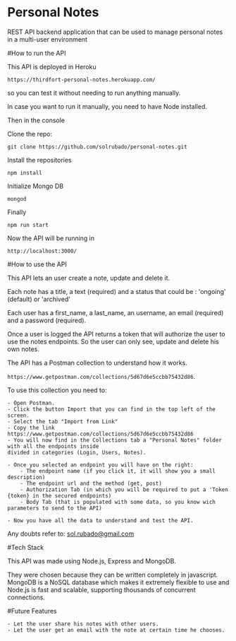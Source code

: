 # Personal Notes
REST API backend application that can be used to manage personal notes in a multi-user environment

#How to run the API

This API is deployed in Heroku 

``https://thirdfort-personal-notes.herokuapp.com/``

so you can test it without needing to run anything manually.


In case you want to run it manually, you need to have Node installed. 

Then in the console

Clone the repo:

`git clone https://github.com/solrubado/personal-notes.git`

Install the repositories

`npm install`

Initialize Mongo DB

`mongod`

Finally

`npm run start`

Now the API will be running in 

`http://localhost:3000/`


#How to use the API

This API lets an user create a note, update and delete it. 

Each note has a title, a text (required) and a status that could be : 'ongoing' (default) or 'archived'

Each user has a first_name, a last_name, an username, an email (required) and a password (required).

Once a user is logged the API returns a token that will authorize the user to use the notes endpoints.
So the user can only see, update and delete his own notes.

The API has a Postman collection to understand how it works. 

`https://www.getpostman.com/collections/5d67d6e5ccbb75432d86`.

To use this collection you need to:

    - Open Postman.
    - Click the button Import that you can find in the top left of the screen.
    - Select the tab "Import from Link"
    - Copy the link https://www.getpostman.com/collections/5d67d6e5ccbb75432d86
    - You will now find in the Collections tab a "Personal Notes" folder with all the endpoints inside
    divided in categories (Login, Users, Notes).
    
    - Once you selected an endpoint you will have on the right: 
        - The endpoint name (if you click it, it will show you a small description)
        - The endpoint url and the method (get, post)
        - Authorization Tab (in which you will be required to put a 'Token {token} in the secured endpoints)
        - Body Tab (that is populated with some data, so you know wich parameters to send to the API)
    
    - Now you have all the data to understand and test the API.
    

Any doubts refer to: sol.rubado@gmail.com

#Tech Stack

This API was made using Node.js, Express and MongoDB.

They were chosen because they can be written completely in javascript. 
MongoDB is a NoSQL database which makes it extremely flexible to use and 
Node.js is fast and scalable, supporting thousands of concurrent connections.

#Future Features

    - Let the user share his notes with other users.
    - Let the user get an email with the note at certain time he chooses.
    